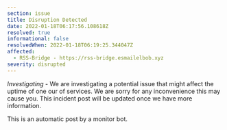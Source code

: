 ```yaml
---
section: issue
title: Disruption Detected
date: 2022-01-18T06:17:56.108618Z
resolved: true
informational: false
resolvedWhen: 2022-01-18T06:19:25.344047Z
affected:
  - RSS-Bridge - https://rss-bridge.esmailelbob.xyz
severity: disrupted
---
```

*Investigating* - We are investigating a potential issue that might affect the uptime of one our of services. We are sorry for any inconvenience this may cause you. This incident post will be updated once we have more information.

This is an automatic post by a monitor bot.
        
